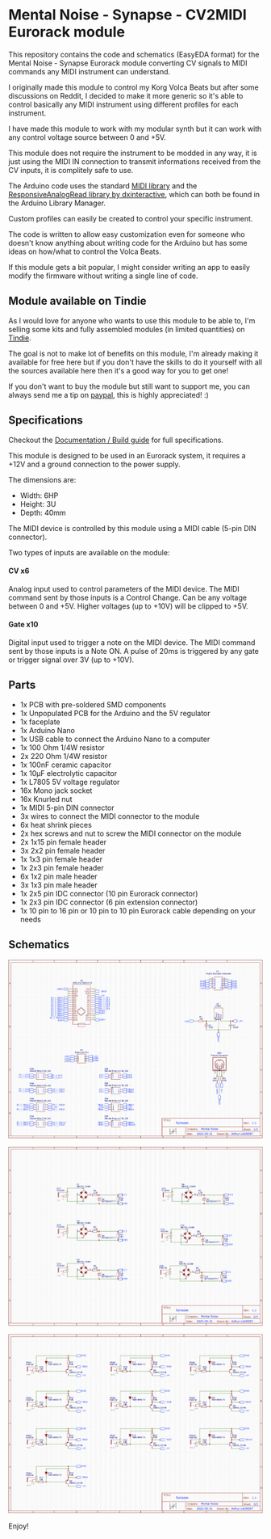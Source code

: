 # Mental Noise - Synapse - CV2MIDI Eurorack module

This repository contains the code and schematics (EasyEDA format) for the Mental Noise - Synapse Eurorack module converting CV signals to MIDI commands any MIDI instrument can understand.

I originally made this module to control my Korg Volca Beats but after some discussions on Reddit, I decided to make it more generic so it's able to control basically any MIDI instrument using different profiles for each instrument.

I have made this module to work with my modular synth but it can work with any control voltage source between 0 and +5V.

This module does not require the instrument to be modded in any way, it is just using the MIDI IN connection to transmit informations received from the CV inputs, it is complitely safe to use.

The Arduino code uses the standard [MIDI library](https://github.com/FortySevenEffects/arduino_midi_library/blob/master/src/MIDI.h) and the [ResponsiveAnalogRead library by dxinteractive](https://github.com/dxinteractive/ResponsiveAnalogRead), which can both be found in the Arduino Library Manager.

Custom profiles can easily be created to control your specific instrument.

The code is written to allow easy customization even for someone who doesn't know anything about writing code for the Arduino but has some ideas on how/what to control the Volca Beats.

If this module gets a bit popular, I might consider writing an app to easily modify the firmware without writing a single line of code.

## Module available on Tindie

As I would love for anyone who wants to use this module to be able to, I'm selling some kits and fully assembled modules (in limited quantities) on [Tindie](https://www.tindie.com/stores/mentalnoise/).

The goal is not to make lot of benefits on this module, I'm already making it available for free here but if you don't have the skills to do it yourself with all the sources available here then it's a good way for you to get one!

If you don't want to buy the module but still want to support me, you can always send me a tip on [paypal](https://paypal.me/atudoll), this is highly appreciated! :)

## Specifications

Checkout the [Documentation / Build guide](https://github.com/atulrnt/mental-noise-synapse/blob/master/Mental%20Noise%20-%20Synapse.pdf) for full specifications.

This module is designed to be used in an Eurorack system, it requires a +12V and a ground connection to the power supply.

The dimensions are:
- Width: 6HP
- Height: 3U
- Depth: 40mm

The MIDI device is controlled by this module using a MIDI cable (5-pin DIN connector).

Two types of inputs are available on the module:

#### CV x6
Analog input used to control parameters of the MIDI device. 
The MIDI command sent by those inputs is a Control Change.
Can be any voltage between 0 and +5V.
Higher voltages (up to +10V) will be clipped to +5V.

#### Gate x10
Digital input used to trigger a note on the MIDI device.
The MIDI command sent by those inputs is a Note ON.
A pulse of 20ms is triggered by any gate or trigger signal over 3V (up to +10V).

## Parts
-	1x PCB with pre-soldered SMD components
-	1x Unpopulated PCB for the Arduino and the 5V regulator
-	1x faceplate
-	1x Arduino Nano
-	1x USB cable to connect the Arduino Nano to a computer
-	1x 100 Ohm 1/4W resistor
-	2x 220 Ohm 1/4W resistor
-	1x 100nF ceramic capacitor
-	1x 10µF electrolytic capacitor
-	1x L7805 5V voltage regulator
-	16x Mono jack socket
-	16x Knurled nut
-	1x MIDI 5-pin DIN connector
-	3x wires to connect the MIDI connector to the module
-	6x heat shrink pieces
-	2x hex screws and nut to screw the MIDI connector on the module
-	2x 1x15 pin female header
-	3x 2x2 pin female header
-	1x 1x3 pin female header
-	1x 2x3 pin female header
-	6x 1x2 pin male header
-	3x 1x3 pin male header
-	1x 2x5 pin IDC connector (10 pin Eurorack connector)
-	1x 2x3 pin IDC connector (6 pin extension connector)
-	1x 10 pin to 16 pin or 10 pin to 10 pin Eurorack cable depending on your needs

## Schematics
![Arduino - Eurorack conenctor - MIDI connector](schematics/Arduino.png "Arduino - Eurorack conenctor - MIDI connector")

![Analog Inputs](schematics/Analog_Inputs.png "Analog Inputs")

![Digital Inputs](schematics/Digital_Inputs.png "Digital Inputs")

Enjoy!

